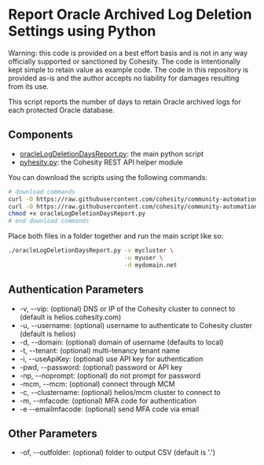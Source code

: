 # Report Oracle Archived Log Deletion Settings using Python

Warning: this code is provided on a best effort basis and is not in any way officially supported or sanctioned by Cohesity. The code is intentionally kept simple to retain value as example code. The code in this repository is provided as-is and the author accepts no liability for damages resulting from its use.

This script reports the number of days to retain Oracle archived logs for each protected Oracle database.

## Components

* [oracleLogDeletionDaysReport.py](https://raw.githubusercontent.com/cohesity/community-automation-samples/main/oracle/python/oracleLogDeletionDaysReport/oracleLogDeletionDaysReport.py): the main python script
* [pyhesity.py](https://raw.githubusercontent.com/cohesity/community-automation-samples/main/python/pyhesity/pyhesity.py): the Cohesity REST API helper module

You can download the scripts using the following commands:

```bash
# download commands
curl -O https://raw.githubusercontent.com/cohesity/community-automation-samples/main/oracle/python/oracleLogDeletionDaysReport/oracleLogDeletionDaysReport.py
curl -O https://raw.githubusercontent.com/cohesity/community-automation-samples/main/python/pyhesity.py
chmod +x oracleLogDeletionDaysReport.py
# end download commands
```

Place both files in a folder together and run the main script like so:

```bash
./oracleLogDeletionDaysReport.py -v mycluster \
                                 -u myuser \
                                 -d mydomain.net
```

## Authentication Parameters

* -v, --vip: (optional) DNS or IP of the Cohesity cluster to connect to (default is helios.cohesity.com)
* -u, --username: (optional) username to authenticate to Cohesity cluster (default is helios)
* -d, --domain: (optional) domain of username (defaults to local)
* -t, --tenant: (optional) multi-tenancy tenant name
* -i, --useApiKey: (optional) use API key for authentication
* -pwd, --password: (optional) password or API key
* -np, --noprompt: (optional) do not prompt for password
* -mcm, --mcm: (optional) connect through MCM
* -c, --clustername: (optional) helios/mcm cluster to connect to
* -m, --mfacode: (optional) MFA code for authentication
* -e --emailmfacode: (optional) send MFA code via email

## Other Parameters

* -of, --outfolder: (optional) folder to output CSV (default is '.')
